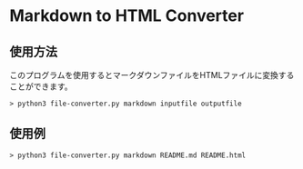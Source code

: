# Markdown to HTML Converter
## 使用方法
このプログラムを使用するとマークダウンファイルをHTMLファイルに変換することができます。
```
> python3 file-converter.py markdown inputfile outputfile
```

## 使用例

```
> python3 file-converter.py markdown README.md README.html
```
